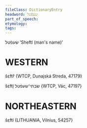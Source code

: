 ```yaml
---
fileClass: DictionaryEntry
headword: שעפֿטל
part_of_speech: 
etymology: 
tags: 
---
```

שעפֿטל
'Sheftl (man's name)'

WESTERN
========

šɛftlʲ {WTCP, Dunajská Streda, 47179}

šɛftl̩ שבתי־שעפֿטל {WTCP, Vác, 47197}

NORTHEASTERN
==============

šɛftl {LITHUANIA, Vilnius, 54257}